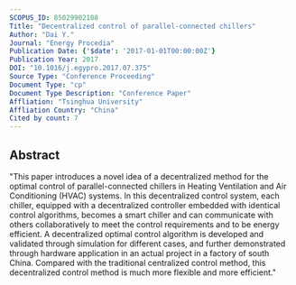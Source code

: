 ```yaml
---
SCOPUS_ID: 85029902108
Title: "Decentralized control of parallel-connected chillers"
Author: "Dai Y."
Journal: "Energy Procedia"
Publication Date: {'$date': '2017-01-01T00:00:00Z'}
Publication Year: 2017
DOI: "10.1016/j.egypro.2017.07.375"
Source Type: "Conference Proceeding"
Document Type: "cp"
Document Type Description: "Conference Paper"
Affliation: "Tsinghua University"
Affliation Country: "China"
Cited by count: 7
---
```


## Abstract
"This paper introduces a novel idea of a decentralized method for the optimal control of parallel-connected chillers in Heating Ventilation and Air Conditioning (HVAC) systems. In this decentralized control system, each chiller, equipped with a decentralized controller embedded with identical control algorithms, becomes a smart chiller and can communicate with others collaboratively to meet the control requirements and to be energy efficient. A decentralized optimal control algorithm is developed and validated through simulation for different cases, and further demonstrated through hardware application in an actual project in a factory of south China. Compared with the traditional centralized control method, this decentralized control method is much more flexible and more efficient."
